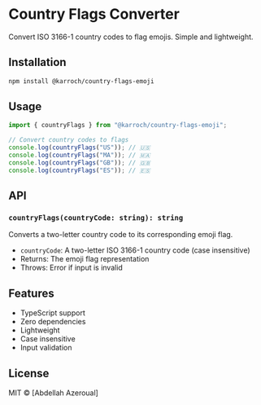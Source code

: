 # Country Flags Converter

Convert ISO 3166-1 country codes to flag emojis. Simple and lightweight.

## Installation

```bash
npm install @karroch/country-flags-emoji
```

## Usage

```typescript
import { countryFlags } from "@karroch/country-flags-emoji";

// Convert country codes to flags
console.log(countryFlags("US")); // 🇺🇸
console.log(countryFlags("MA")); // 🇲🇦
console.log(countryFlags("GB")); // 🇬🇧
console.log(countryFlags("ES")); // 🇪🇸
```

## API

### `countryFlags(countryCode: string): string`

Converts a two-letter country code to its corresponding emoji flag.

- `countryCode`: A two-letter ISO 3166-1 country code (case insensitive)
- Returns: The emoji flag representation
- Throws: Error if input is invalid

## Features

- TypeScript support
- Zero dependencies
- Lightweight
- Case insensitive
- Input validation

## License

MIT © [Abdellah Azeroual]
